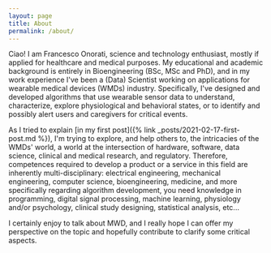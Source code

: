 ```yaml
---
layout: page
title: About
permalink: /about/
---
```


Ciao! I am Francesco Onorati, science and technology enthusiast, mostly if applied for healthcare and medical purposes.
My educational and academic background is entirely in Bioengineering (BSc, MSc and PhD), and in my work experience I\'ve been a (Data) Scientist working on applications for wearable medical devices (WMDs) industry. Specifically, I\'ve designed and developed algorithms that use wearable sensor data to understand, characterize, explore physiological and behavioral states, or to identify and possibly alert users and caregivers for critical events.

As I tried to explain [in my first post]({% link _posts/2021-02-17-first-post.md %}), I\'m trying to explore, and help others to, the intricacies of the WMDs' world, a world at the intersection of hardware, software, data science, clinical and medical research, and regulatory.
Therefore, competences required to develop a product or a service in this field are inherently multi-disciplinary: electrical engineering, mechanical engineering, computer science, bioengineering, medicine, and more specifically regarding algorithm development, you need knowledge in programming, digital signal processing, machine learning, physiology and/or psychology, clinical study designing, statistical analysis, etc...

I certainly enjoy to talk about MWD, and I really hope I can offer my perspective on the topic and hopefully contribute to clarify some critical aspects.